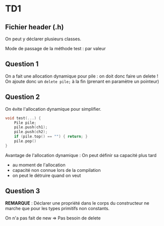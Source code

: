 # TD1 

## Fichier header (.h)
On peut y déclarer plusieurs classes.

Mode de passage de la méthode test : par valeur

## Question 1
On a fait une allocation dynamique pour pile : on doit donc faire un delete !
On ajoute donc un `delete pile;` à la fin (prenant en paramètre un pointeur)

## Question 2
On évite l'allocation dynamique pour simplifier.
```c++
void test(...) {
    Pile pile;
    pile.push(ch1);
    pile.push(ch2);
    if (pile.top() == "") { return; }
    pile.pop()
}
```
Avantage de l'allocation dynamique : On peut définir sa capacité plus tard 
- au moment de l'allocation
- capacité non connue lors de la compilation
- on peut le détruire quand on veut

## Question 3
**REMARQUE** : Déclarer une propriété dans le corps du constructeur ne marche que pour les types primitifs non constants.

On n'a pas fait de new => Pas besoin de delete